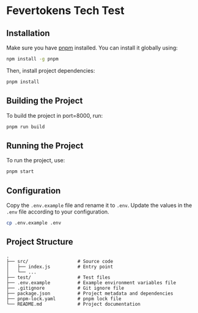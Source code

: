 # Fevertokens Tech Test


## Installation

Make sure you have [pnpm](https://pnpm.io/) installed. You can install it globally using:

```bash
npm install -g pnpm
```

Then, install project dependencies:

```bash
pnpm install
```

## Building the Project

To build the project in port=8000, run:

```bash
pnpm run build
```

## Running the Project

To run the project, use:

```bash
pnpm start
```

## Configuration

Copy the `.env.example` file and rename it to `.env`. Update the values in the `.env` file according to your configuration.

```bash
cp .env.example .env
```


## Project Structure

```plaintext
.
├── src/                  # Source code
│   ├── index.js          # Entry point
│   └── ...
├── test/                 # Test files
├── .env.example          # Example environment variables file
├── .gitignore            # Git ignore file
├── package.json          # Project metadata and dependencies
├── pnpm-lock.yaml        # pnpm lock file
└── README.md             # Project documentation
```
